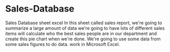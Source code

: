 # Sales-Database
Sales Database sheet excel
In this sheet  called sales report, we're going to summarize a large amount of data we're going to have lots of  different sales items will calculate who the best sales people are in our department and  create this pie chart when we're done.   We're going to use some data from some sales  figures to do data. work in Microsoft Excel.  
